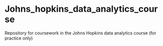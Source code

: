 Johns_hopkins_data_analytics_course
===================================

Repository for coursework in the Johns Hopkins data analytics course (for practice only)
